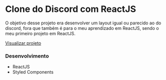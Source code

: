 # Clone do Discord com ReactJS
O objetivo desse projeto era desenvolver um layout igual ou parecido ao do discord, fora que também é para o meu aprendizado em ReactJS, sendo o meu primeiro projeto em ReactJS.

<a href="https://discord-clone-reactjs.herokuapp.com/">Visualizar projeto</a>

### Desenvolvimento
- ReactJS
- Styled Components
